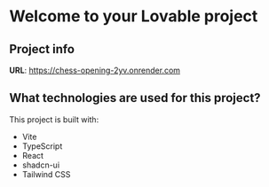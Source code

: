 # Welcome to your Lovable project

## Project info

**URL**: https://chess-opening-2yv.onrender.com

## What technologies are used for this project?

This project is built with:

- Vite
- TypeScript
- React
- shadcn-ui
- Tailwind CSS
